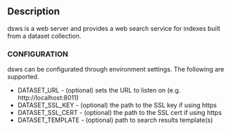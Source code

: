 
## Description

dsws is a web server and provides a web search service for indexes 
built from a dataset collection.

### CONFIGURATION

dsws can be configurated through environment settings. The following are
supported.

+ DATASET_URL  - (optional) sets the URL to listen on (e.g. http://localhost:8011)
+ DATASET_SSL_KEY - (optional) the path to the SSL key if using https
+ DATASET_SSL_CERT - (optional) the path to the SSL cert if using https
+ DATASET_TEMPLATE - (optional) path to search results template(s)

